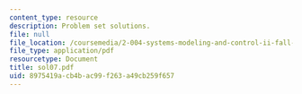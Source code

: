 ```yaml
---
content_type: resource
description: Problem set solutions.
file: null
file_location: /coursemedia/2-004-systems-modeling-and-control-ii-fall-2007/8975419acb4bac99f263a49cb259f657_sol07.pdf
file_type: application/pdf
resourcetype: Document
title: sol07.pdf
uid: 8975419a-cb4b-ac99-f263-a49cb259f657
---
```

